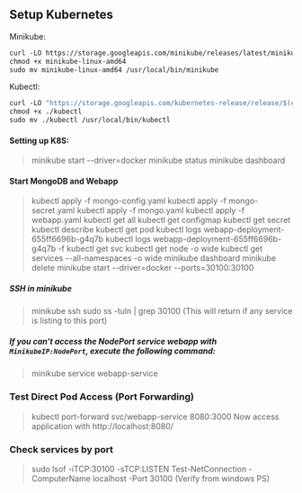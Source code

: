 [//]: # (https://www.youtube.com/watch?v=s_o8dwzRlu4 : 42:00)

## Setup Kubernetes

Minikube:
```dockerfile
curl -LO https://storage.googleapis.com/minikube/releases/latest/minikube-linux-amd64
chmod +x minikube-linux-amd64
sudo mv minikube-linux-amd64 /usr/local/bin/minikube
```

Kubectl:
```dockerfile
curl -LO "https://storage.googleapis.com/kubernetes-release/release/$(curl -s https://storage.googleapis.com/kubernetes-release/release/stable.txt)/bin/linux/amd64/kubectl"
chmod +x ./kubectl
sudo mv ./kubectl /usr/local/bin/kubectl
```

#### Setting up K8S:
> minikube start --driver=docker
> minikube status
> minikube dashboard
> 
#### Start MongoDB and Webapp
> kubectl apply -f mongo-config.yaml
> kubectl apply -f mongo-secret.yaml
> kubectl apply -f mongo.yaml
> kubectl apply -f webapp.yaml
> kubectl get all
> kubectl get configmap
> kubectl get secret
> kubectl describe <component-type> <component-name>
> kubectl get pod
> kubectl logs webapp-deployment-655ff6696b-g4q7b
> kubectl logs webapp-deployment-655ff6696b-g4q7b -f 
> kubectl get svc
> kubectl get node -o wide
> kubectl get services --all-namespaces -o wide
> minikube dashboard
> minikube delete
> minikube start --driver=docker --ports=30100:30100

##### SSH in minikube
> minikube ssh
> sudo ss -tuln | grep 30100 (This will return if any service is listing to this port)


##### If you can't access the NodePort service webapp with `MinikubeIP:NodePort`, execute the following command:
> minikube service webapp-service
 
### Test Direct Pod Access (Port Forwarding)
> kubectl port-forward svc/webapp-service 8080:3000
Now access application with http://localhost:8080/

### Check services by port
> sudo lsof -iTCP:30100 -sTCP:LISTEN
> Test-NetConnection -ComputerName localhost -Port 30100 (Verify from windows PS)